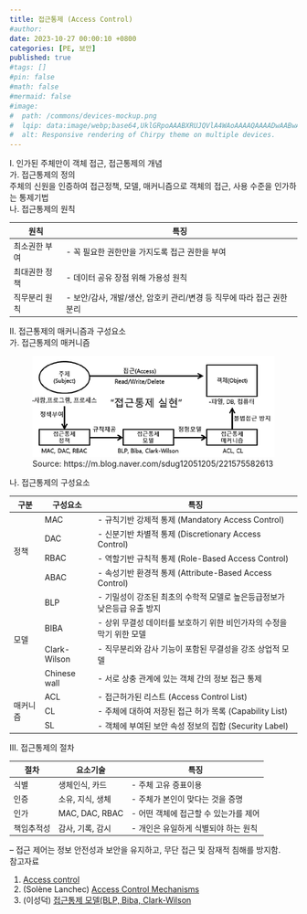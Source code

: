 ```yaml
---
title: 접근통제 (Access Control)
#author: 
date: 2023-10-27 00:00:10 +0800
categories: [PE, 보안]
published: true
#tags: []
#pin: false
#math: false
#mermaid: false
#image:
#  path: /commons/devices-mockup.png
#  lqip: data:image/webp;base64,UklGRpoAAABXRUJQVlA4WAoAAAAQAAAADwAABwAAQUxQSDIAAAARL0AmbZurmr57yyIiqE8oiG0bejIYEQTgqiDA9vqnsUSI6H+oAERp2HZ65qP/VIAWAFZQOCBCAAAA8AEAnQEqEAAIAAVAfCWkAALp8sF8rgRgAP7o9FDvMCkMde9PK7euH5M1m6VWoDXf2FkP3BqV0ZYbO6NA/VFIAAAA
#  alt: Responsive rendering of Chirpy theme on multiple devices.
---
```


<div class="post-wrap">
  <div class="para">
    <div class="para-title">
      I. 인가된 주체만이 객체 접근, 접근통제의 개념
    </div>
    <div class="para-cntnt">
      <div class="para">
        <div class="para-title">
          가. 접근통제의 정의
        </div>
        <div class="para-cntnt">
            주체의 신원을 인증하여 <span class="post-kwd">접근정책, 모델, 매커니즘</span>으로 객체의 접근, 사용 수준을 인가하는 통제기법
        </div>
        <div class="para-title">
          나. 접근통제의 원칙
        </div>
        <div class="para-cntnt">
          <table class="post-table">
            <thead>
                <tr>
                  <th>원칙</th>
                  <th>특징</th>
                </tr>
            </thead>
            <tbody>
              <tr>
                <td>최소권한 부여</td>
                <td>- 꼭 필요한 권한만을 가지도록 접근 권한을 부여</td>
              </tr>
              <tr>
                <td>최대권한 정책</td>
                <td>- 데이터 공유 장점 위해 가용성 원칙</td>
              </tr>
              <tr>
                <td>직무분리 원칙</td>
                <td>- 보안/감사, 개발/생산, 암호키 관리/변경 등 직무에 따라 접근 권한 분리</td>
              </tr>
            </tbody>
          </table>
        </div>
      </div>
    </div>
  </div>
  
  <div class="para">
    <div class="para-title">
      II. 접근통제의 매커니즘과 구성요소
    </div>
    <div class="para-cntnt">
      <div class="para">
        <div class="para-title">
          가. 접근통제의 매커니즘
        </div>
        <div class="para-cntnt">
          <figure class="post-figure">
            <img src="/assets/img/posts/접근통제.png" alt="접근통제">
            <figcaption>Source: https://m.blog.naver.com/sdug12051205/221575582613</figcaption>
          </figure>
        </div>
      </div>
      <div class="para">
        <div class="para-title">
          나. 접근통제의 구성요소
        </div>
        <div class="para-cntnt">
          <table class="post-table">
            <thead>
                <tr>
                  <th>구분</th>
                  <th>구성요소</th>
                  <th>특징</th>
                </tr>
            </thead>
            <tbody>
              <tr>
                <td rowspan="4">정책</td>
                <td>MAC</td>
                <td>- 규칙기반 강제적 통제 (Mandatory Access Control)</td>
              </tr>
              <tr>
                <td>DAC</td>
                <td>- 신분기반 차별적 통제 (Discretionary Access Control)</td>
              </tr>
              <tr>
                <td>RBAC</td>
                <td>- 역할기반 규칙적 통제 (Role-Based Access Control)</td>
              </tr>
              <tr>
                <td>ABAC</td>
                <td>- 속성기반 환경적 통제 (Attribute-Based Access Control)</td>
              </tr>
              <tr>
                <td rowspan="4">모델</td>
                <td>BLP</td>
                <td>- 기밀성이 강조된 최초의 수학적 모델로 높은등급정보가 낮은등급 유출 방지</td>
              </tr>
              <tr>
                <td>BIBA</td>
                <td>- 상위 무결성 데이터를 보호하기 위한 비인가자의 수정을 막기 위한 모델</td>
              </tr>
              <tr>
                <td>Clark-Wilson</td>
                <td>- 직무분리와 감사 기능이 포함된 무결성을 강조 상업적 모델</td>
              </tr>
              <tr>
                <td>Chinese wall</td>
                <td>- 서로 상충 관계에 있는 객체 간의 정보 접근 통제</td>
              </tr>
              <tr>
                <td rowspan="3">매커니즘</td>
                <td>ACL</td>
                <td>- 접근허가된 리스트 (Access Control List)</td>
              </tr>
              <tr>
                <td>CL</td>
                <td>- 주체에 대하여 저장된 접근 허가 목록 (Capability List)</td>
              </tr>
              <tr>
                <td>SL</td>
                <td>- 객체에 부여된 보안 속성 정보의 집합 (Security Label)</td>
              </tr>
            </tbody>
          </table>
        </div>
      </div>
    </div>
  </div>

  <div class="para">
    <div class="para-title">
      III. 접근통제의 절차
    </div>
    <div class="para-cntnt">
      <table class="post-table">
        <thead>
            <tr>
              <th>절차</th>
              <th>요소기술</th>
              <th>특징</th>
            </tr>
        </thead>
        <tbody>
          <tr>
            <td>식별</td>
            <td>생체인식, 카드</td>
            <td>- 주체 고유 증표이용</td>
          </tr>
          <tr>
            <td>인증</td>
            <td>소유, 지식, 생체</td>
            <td>- 주체가 본인이 맞다는 것을 증명</td>
          </tr>
          <tr>
            <td>인가</td>
            <td>MAC, DAC, RBAC</td>
            <td>- 어떤 객체에 접근할 수 있는가를 제어</td>
          </tr>
          <tr>
            <td>책임추적성</td>
            <td>감사, 기록, 감시</td>
            <td>- 개인은 유일하게 식별되야 하는 원칙</td>
          </tr>
        </tbody>
      </table>
    </div>
  </div>
</div>
&ndash; 접근 제어는 정보 안전성과 보안을 유지하고, 무단 접근 및 잠재적 침해를 방지함.

<div class="refr-wrap">
  <div class="refr-title">
    참고자료
  </div>
  <ol class="refr-list">
    <li><a target="_blank" href="https://en.wikipedia.org/wiki/Access_control">Access control</a></li>
    <li>(Solène Lanchec) <a target="_blank" href="https://www.forestadmin.com/blog/access-control-mechanisms/">Access Control Mechanisms</a></li>
    <li>(이성덕) <a target="_blank" href="https://m.blog.naver.com/sdug12051205/221575582613">접근통제 모델(BLP, Biba, Clark-Wilson</a></li>
  </ol>
</div>
